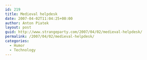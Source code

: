 ```yaml
---
id: 219
title: Medieval helpdesk
date: 2007-04-02T11:04:25+00:00
author: Anton Piatek
layout: post
guid: http://www.strangeparty.com/2007/04/02/medieval-helpdesk/
permalink: /2007/04/02/medieval-helpdesk/
categories:
  - Humor
  - Technology
---
```

